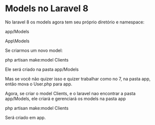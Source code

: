 # Models no Laravel 8

No laravel 8 os models agora tem seu próprio diretório e namespace:

app/Models

App\Models

Se criarmos um novo model:

php artisan make:model Clients

Ele será criado na pasta app/Models

Mas se você não quizer isso e quizer trabalhar como no 7, na pasta app, então mova o User.php para app.

Agora, se criar o model Clients, e o laravel nao encontrar a pasta app/Models, ele criará e gerenciará os models na pasta app

php artisan make:model Clients

Será criado em app.


